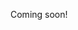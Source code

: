 <!--- * Chartreuse
----- * China-China
----- * Amaro
----- * Pernot
----- * Vana Tallinn
----- * Altvater
----- * Ardennes
----- * Kumquat
----- * Demanovka
-----
----- * Research
-----   * Local/International
-----   * Prepared by Monks
-----   * Digestives
-----   * "Cordials"
-----   * Schnapps
-----   * Ouzos
-----   * Araks
-----   * Absinthes
-----
----- * In-Person Interviews?
---->

Coming soon!

